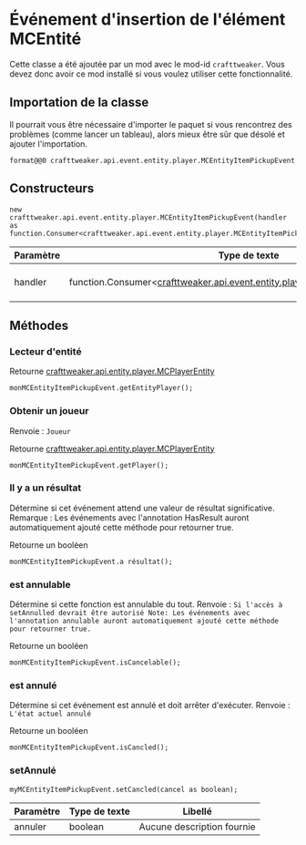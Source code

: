 # Événement d'insertion de l'élément MCEntité

Cette classe a été ajoutée par un mod avec le mod-id `crafttweaker`. Vous devez donc avoir ce mod installé si vous voulez utiliser cette fonctionnalité.

## Importation de la classe
Il pourrait vous être nécessaire d'importer le paquet si vous rencontrez des problèmes (comme lancer un tableau), alors mieux être sûr que désolé et ajouter l'importation.
```zenscript
format@@0 crafttweaker.api.event.entity.player.MCEntityItemPickupEvent
```

## Constructeurs
```zenscript
new crafttweaker.api.event.entity.player.MCEntityItemPickupEvent(handler as function.Consumer<crafttweaker.api.event.entity.player.MCEntityItemPickupEvent>);
```
| Paramètre | Type de texte                                                                                                                               | Libellé                    |
| --------- | ------------------------------------------------------------------------------------------------------------------------------------------- | -------------------------- |
| handler   | function.Consumer<[crafttweaker.api.event.entity.player.MCEntityItemPickupEvent](/vanilla/api/event/entity/player/MCEntityItemPickupEvent)> | Aucune description fournie |



## Méthodes
### Lecteur d'entité

Retourne [crafttweaker.api.entity.player.MCPlayerEntity](/vanilla/api/entity/player/MCPlayerEntity)

```zenscript
monMCEntityItemPickupEvent.getEntityPlayer();
```

### Obtenir un joueur

Renvoie : `Joueur`

Retourne [crafttweaker.api.entity.player.MCPlayerEntity](/vanilla/api/entity/player/MCPlayerEntity)

```zenscript
monMCEntityItemPickupEvent.getPlayer();
```

### Il y a un résultat

Détermine si cet événement attend une valeur de résultat significative. Remarque : Les événements avec l'annotation HasResult auront automatiquement ajouté cette méthode pour retourner true.

Retourne un booléen

```zenscript
monMCEntityItemPickupEvent.a résultat();
```

### est annulable

Détermine si cette fonction est annulable du tout. Renvoie : `Si l'accès à setAnnulled devrait être autorisé
 Note:
 Les événements avec l'annotation annulable auront automatiquement ajouté cette méthode pour retourner true.`

Retourne un booléen

```zenscript
monMCEntityItemPickupEvent.isCancelable();
```

### est annulé

Détermine si cet événement est annulé et doit arrêter d'exécuter. Renvoie : `L'état actuel annulé`

Retourne un booléen

```zenscript
monMCEntityItemPickupEvent.isCancled();
```

### setAnnulé

```zenscript
myMCEntityItemPickupEvent.setCancled(cancel as boolean);
```

| Paramètre | Type de texte | Libellé                    |
| --------- | ------------- | -------------------------- |
| annuler   | boolean       | Aucune description fournie |




